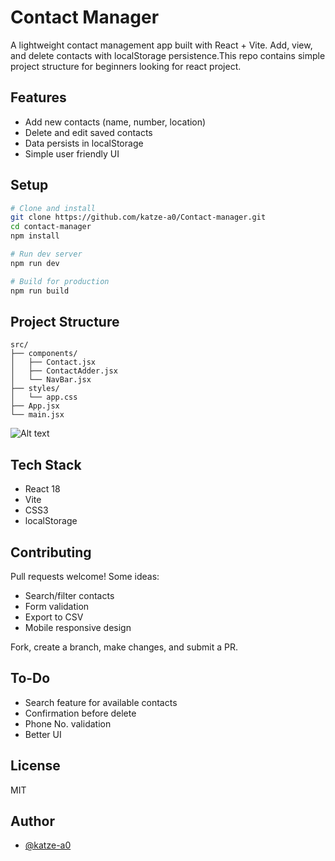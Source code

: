# Contact Manager

A lightweight contact management app built with React + Vite. Add, view, and delete contacts with localStorage persistence.This repo contains simple project structure for beginners looking for react project.

## Features

- Add new contacts (name, number, location)
- Delete and edit saved contacts
- Data persists in localStorage
- Simple user friendly UI
  

## Setup

```bash
# Clone and install
git clone https://github.com/katze-a0/Contact-manager.git
cd contact-manager
npm install

# Run dev server
npm run dev

# Build for production
npm run build
```

## Project Structure

```
src/
├── components/
│   ├── Contact.jsx
│   ├── ContactAdder.jsx
│   └── NavBar.jsx
├── styles/
│   └── app.css
├── App.jsx
└── main.jsx
```
![Alt text](./assests/preview.jpg)
## Tech Stack

- React 18
- Vite
- CSS3
- localStorage

## Contributing

Pull requests welcome! Some ideas:

- Search/filter contacts
- Form validation
- Export to CSV
- Mobile responsive design

Fork, create a branch, make changes, and submit a PR.

## To-Do


- Search feature for available contacts
- Confirmation  before delete
- Phone No. validation
- Better UI

## License

MIT

## Author

- [@katze-a0](https://github.com/katze-a0)
